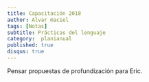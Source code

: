 ```yaml
---
title: Capacitación 2018
author: Alvar maciel
tags: [Notas]
subtitle: Prácticas del lenguaje
category:  planianual
published: true
disqus: true
---
```

Pensar propuestas de profundización para Eric.
